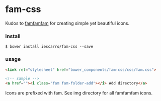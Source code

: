 # fam-css

Kudos to [famfamfam](http://www.famfamfam.com/) for creating simple yet beautiful icons. 

### install

```
$ bower install iescarro/fam-css --save
```

### usage

```html
<link rel="stylesheet" href="bower_components/fam-css/css/fam.css">

<!-- sample -->
<a href=""><i class="fam fam-folder-add"></i> Add directory</a>
```

Icons are prefixed with fam. See img directory for all famfamfam icons.
